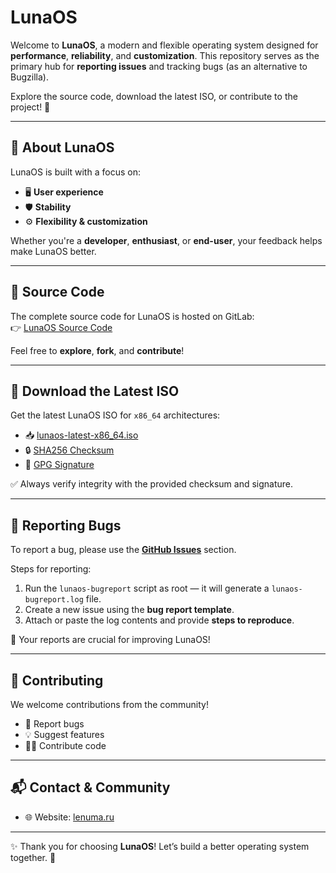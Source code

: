 # LunaOS  

Welcome to **LunaOS**, a modern and flexible operating system designed for **performance**, **reliability**, and **customization**.
This repository serves as the primary hub for **reporting issues** and tracking bugs (as an alternative to Bugzilla). 

Explore the source code, download the latest ISO, or contribute to the project! 🚀 

---

## 📖 About LunaOS
LunaOS is built with a focus on:
- 🖥️ **User experience**
- 🛡️ **Stability**
- ⚙️ **Flexibility & customization**

Whether you're a **developer**, **enthusiast**, or **end-user**, your feedback helps make LunaOS better.  

---

## 📂 Source Code
The complete source code for LunaOS is hosted on GitLab:  
👉 [LunaOS Source Code](https://gitlab.com/LunaOS)  

Feel free to **explore**, **fork**, and **contribute**!  

---

## 💾 Download the Latest ISO
Get the latest LunaOS ISO for `x86_64` architectures:  
- 📥 [lunaos-latest-x86_64.iso](https://illumionix.ru/ISO/lunaos-latest-x86_64.iso)
- 🔒 [SHA256 Checksum](https://illumionix.ru/ISO/lunaos-latest-x86_64.iso.sha256)
- 🔑 [GPG Signature](https://illumionix.ru/ISO/lunaos-latest-x86_64.iso.asc)

✅ Always verify integrity with the provided checksum and signature. 

---

## 🐞 Reporting Bugs
To report a bug, please use the **[GitHub Issues](../../issues)** section. 

Steps for reporting: 
1. Run the `lunaos-bugreport` script as root — it will generate a `lunaos-bugreport.log` file.
2. Create a new issue using the **bug report template**. 
3. Attach or paste the log contents and provide **steps to reproduce**. 

🔧 Your reports are crucial for improving LunaOS! 

---

## 🤝 Contributing
We welcome contributions from the community!
- 🐛 Report bugs
- 💡 Suggest features
- 🧑‍💻 Contribute code

---

## 📬 Contact & Community
- 🌐 Website: [lenuma.ru](https://lenuma.ru)

---

✨ Thank you for choosing **LunaOS**!
Let’s build a better operating system together. 🚀
